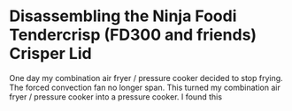 # Disassembling the Ninja Foodi Tendercrisp (FD300 and friends) Crisper Lid

One day my combination air fryer / pressure cooker decided to stop frying. The forced convection fan no longer span. This turned my combination air fryer / pressure cooker into a pressure cooker. I found this 